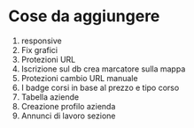 # Cose da aggiungere

1. responsive
2. Fix grafici
4. Protezioni URL
5. Iscrizione sul db crea marcatore sulla mappa
6. Protezioni cambio URL manuale
7. I badge corsi in base al prezzo e tipo corso 
8. Tabella aziende
12. Creazione profilo azienda
14. Annunci di lavoro sezione

